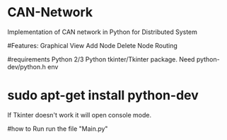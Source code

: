 # CAN-Network

Implementation of CAN network in Python for Distributed System

#Features:
Graphical View
Add Node
Delete Node
Routing

#requirements
Python 2/3
Python tkinter/Tkinter package. Need python-dev/python.h env 
# sudo apt-get install python-dev 
If Tkinter doesn't work it will open console mode.

#how to Run
run the file "Main.py"
